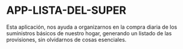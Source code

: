 # APP-LISTA-DEL-SUPER
Esta aplicación, nos ayuda a organizarnos en la compra diaria de los suministros básicos de nuestro hogar, generando un listado de las provisiones, sin olvidarnos de cosas esenciales.
